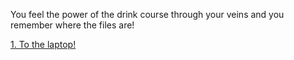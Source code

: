 You feel the power of the drink course through your veins and you remember where the files are!

[1. To the laptop!](https://github.com/BellaFa/BellaFa.github.io/tree/adventure-test/Start/Left/NoDrink/Laptop)